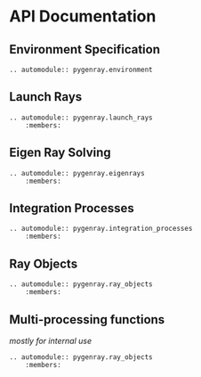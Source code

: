 # API Documentation

## Environment Specification
```{eval-rst}
.. automodule:: pygenray.environment
```

## Launch Rays
```{eval-rst}
.. automodule:: pygenray.launch_rays
    :members:
```

## Eigen Ray Solving
```{eval-rst}
.. automodule:: pygenray.eigenrays
    :members:
```

## Integration Processes
```{eval-rst}
.. automodule:: pygenray.integration_processes
    :members:
```

## Ray Objects
```{eval-rst}
.. automodule:: pygenray.ray_objects
    :members:
```

## Multi-processing functions
*mostly for internal use*
```{eval-rst}
.. automodule:: pygenray.ray_objects
    :members:
```
